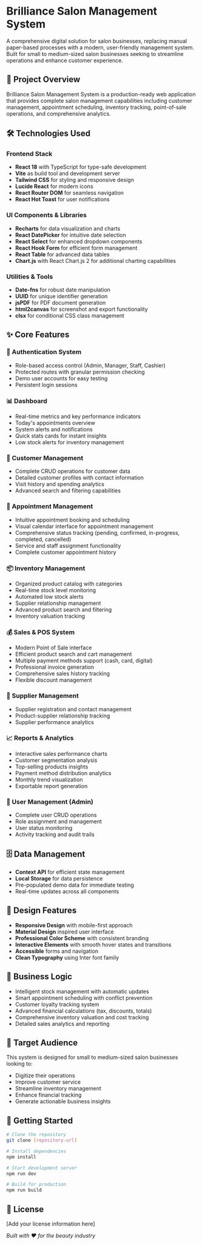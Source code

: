 # Brilliance Salon Management System

A comprehensive digital solution for salon businesses, replacing manual paper-based processes with a modern, user-friendly management system. Built for small to medium-sized salon businesses seeking to streamline operations and enhance customer experience.

## 🚀 Project Overview

Brilliance Salon Management System is a production-ready web application that provides complete salon management capabilities including customer management, appointment scheduling, inventory tracking, point-of-sale operations, and comprehensive analytics.

## 🛠️ Technologies Used

### Frontend Stack

- **React 18** with TypeScript for type-safe development
- **Vite** as build tool and development server
- **Tailwind CSS** for styling and responsive design
- **Lucide React** for modern icons
- **React Router DOM** for seamless navigation
- **React Hot Toast** for user notifications


### UI Components \& Libraries

- **Recharts** for data visualization and charts
- **React DatePicker** for intuitive date selection
- **React Select** for enhanced dropdown components
- **React Hook Form** for efficient form management
- **React Table** for advanced data tables
- **Chart.js** with React Chart.js 2 for additional charting capabilities


### Utilities \& Tools

- **Date-fns** for robust date manipulation
- **UUID** for unique identifier generation
- **jsPDF** for PDF document generation
- **html2canvas** for screenshot and export functionality
- **clsx** for conditional CSS class management


## ✨ Core Features

### 🔐 Authentication System

- Role-based access control (Admin, Manager, Staff, Cashier)
- Protected routes with granular permission checking
- Demo user accounts for easy testing
- Persistent login sessions


### 📊 Dashboard

- Real-time metrics and key performance indicators
- Today's appointments overview
- System alerts and notifications
- Quick stats cards for instant insights
- Low stock alerts for inventory management


### 👥 Customer Management

- Complete CRUD operations for customer data
- Detailed customer profiles with contact information
- Visit history and spending analytics
- Advanced search and filtering capabilities


### 📅 Appointment Management

- Intuitive appointment booking and scheduling
- Visual calendar interface for appointment management
- Comprehensive status tracking (pending, confirmed, in-progress, completed, cancelled)
- Service and staff assignment functionality
- Complete customer appointment history


### 📦 Inventory Management

- Organized product catalog with categories
- Real-time stock level monitoring
- Automated low stock alerts
- Supplier relationship management
- Advanced product search and filtering
- Inventory valuation tracking


### 💰 Sales \& POS System

- Modern Point of Sale interface
- Efficient product search and cart management
- Multiple payment methods support (cash, card, digital)
- Professional invoice generation
- Comprehensive sales history tracking
- Flexible discount management


### 🏢 Supplier Management

- Supplier registration and contact management
- Product-supplier relationship tracking
- Supplier performance analytics


### 📈 Reports \& Analytics

- Interactive sales performance charts
- Customer segmentation analysis
- Top-selling products insights
- Payment method distribution analytics
- Monthly trend visualization
- Exportable report generation


### 👤 User Management (Admin)

- Complete user CRUD operations
- Role assignment and management
- User status monitoring
- Activity tracking and audit trails


## 🗄️ Data Management

- **Context API** for efficient state management
- **Local Storage** for data persistence
- Pre-populated demo data for immediate testing
- Real-time updates across all components


## 🎨 Design Features

- **Responsive Design** with mobile-first approach
- **Material Design** inspired user interface
- **Professional Color Scheme** with consistent branding
- **Interactive Elements** with smooth hover states and transitions
- **Accessible** forms and navigation
- **Clean Typography** using Inter font family


## 💼 Business Logic

- Intelligent stock management with automatic updates
- Smart appointment scheduling with conflict prevention
- Customer loyalty tracking system
- Advanced financial calculations (tax, discounts, totals)
- Comprehensive inventory valuation and cost tracking
- Detailed sales analytics and reporting


## 🎯 Target Audience

This system is designed for small to medium-sized salon businesses looking to:

- Digitize their operations
- Improve customer service
- Streamline inventory management
- Enhance financial tracking
- Generate actionable business insights


## 🚀 Getting Started

```bash
# Clone the repository
git clone [repository-url]

# Install dependencies
npm install

# Start development server
npm run dev

# Build for production
npm run build
```


## 📝 License

[Add your license information here]

*Built with ❤️ for the beauty industry*

